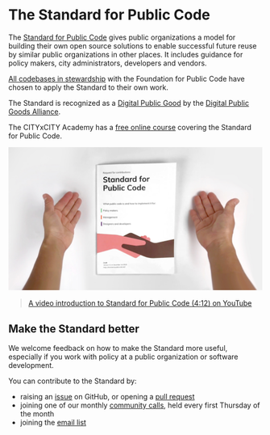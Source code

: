 # The Standard for Public Code

The [Standard for Public Code](https://standard.publiccode.net/) gives public organizations a model for building their own open source solutions to enable successful future reuse by similar public organizations in other places.
It includes guidance for policy makers, city administrators, developers and vendors.

[All codebases in stewardship](/codebases) with the Foundation for Public Code have chosen to apply the Standard to their own work.

The Standard is recognized as a [Digital Public Good](https://digitalpublicgoods.net/registry/standard-for-public-code.html) by the [Digital Public Goods Alliance](https://digitalpublicgoods.net).

The CITYxCITY Academy has a [free online course](https://citybycity.academy/course/standards-for-smart-cities) covering the Standard for Public Code.

[![Thumbnail for the video on the Standard for Public Code: a printed version lying on a table between two hands](/photos/standard/thestandard_posterframe_v03.jpg)](https://www.youtube.com/watch?v=QWt6vB-cipE)

>[A video introduction to Standard for Public Code (4:12) on YouTube](https://www.youtube.com/watch?v=QWt6vB-cipE)

## Make the Standard better

We welcome feedback on how to make the Standard more useful, especially if you work with policy at a public organization or software development.

You can contribute to the Standard by:

- raising an [issue](https://github.com/publiccodenet/standard/issues) on GitHub, or opening a [pull request](https://github.com/publiccodenet/standard/blob/develop/CONTRIBUTING.md)
- joining one of our monthly [community calls](https://about.publiccode.net/activities/community-calls/), held every first Thursday of the month
- joining the [email list](https://lists.publiccode.net/mailman/postorius/lists/standard.lists.publiccode.net/)
